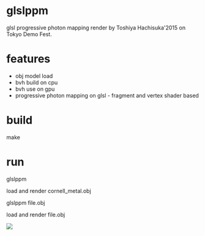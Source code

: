 # glslppm
glsl progressive photon mapping render by Toshiya Hachisuka'2015 on Tokyo Demo Fest.

# features
* obj model load
* bvh build on cpu
* bvh use on gpu
* progressive photon mapping on glsl - fragment and vertex shader based

# build
make

# run
glslppm

load and render cornell_metal.obj


glslppm file.obj

load and render file.obj

<img src="http://moo.ho.ua/glslsppm.jpg">
